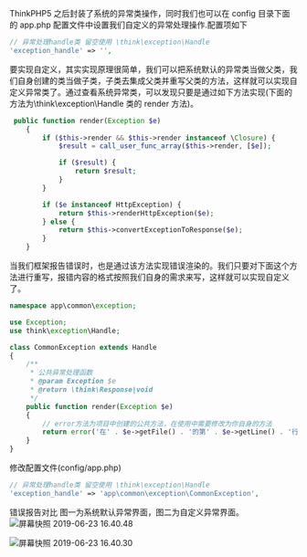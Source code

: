 ThinkPHP5 之后封装了系统的异常类操作，同时我们也可以在 config 目录下面的 app.php 配置文件中设置我们自定义的异常处理操作.配置项如下

```php
// 异常处理handle类 留空使用 \think\exception\Handle
'exception_handle' => '',
```

要实现自定义，其实实现原理很简单，我们可以把系统默认的异常类当做父类，我们自身创建的类当做子类，子类去集成父类并重写父类的方法，这样就可以实现自定义异常类了。通过查看系统异常类，可以发现只要是通过如下方法实现(下面的方法为\think\exception\Handle 类的 render 方法)。

```php
 public function render(Exception $e)
    {
        if ($this->render && $this->render instanceof \Closure) {
            $result = call_user_func_array($this->render, [$e]);

            if ($result) {
                return $result;
            }
        }

        if ($e instanceof HttpException) {
            return $this->renderHttpException($e);
        } else {
            return $this->convertExceptionToResponse($e);
        }
    }
```

当我们框架报告错误时，也是通过该方法实现错误渲染的。我们只要对下面这个方法进行重写，报错内容的格式按照我们自身的需求来写，这样就可以实现自定义了。

```php
namespace app\common\exception;

use Exception;
use think\exception\Handle;

class CommonException extends Handle
{
    /**
     * 公共异常处理函数
     * @param Exception $e
     * @return \think\Response|void
     */
    public function render(Exception $e)
    {
        // error方法为项目中创建的公共方法，在使用中需要修改为你自身的方法
        return error('在' . $e->getFile() . '的第' . $e->getLine() . '行,发生错误为' . $e->getMessage(), []);
    }
}
```

修改配置文件(config/app.php)

```php
// 异常处理handle类 留空使用 \think\exception\Handle
'exception_handle' => 'app\common\exception\CommonException',
```

错误报告对比
图一为系统默认异常界面，图二为自定义异常界面。
![屏幕快照 2019-06-23 16.40.48](http://qiniucloud.qqdeveloper.com/mweb/%E5%B1%8F%E5%B9%95%E5%BF%AB%E7%85%A7%202019-06-23%2016.40.48.png)

![屏幕快照 2019-06-23 16.40.30](http://qiniucloud.qqdeveloper.com/mweb/%E5%B1%8F%E5%B9%95%E5%BF%AB%E7%85%A7%202019-06-23%2016.40.30.png)